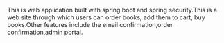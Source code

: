This is web application built with spring boot and spring security.This is a web site through which users can order books, add them to cart,
buy books.Other features include the email confirmation,order confirmation,admin portal.